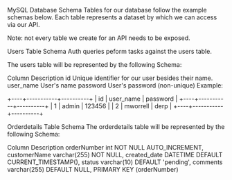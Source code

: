 MySQL Database Schema
Tables for our database follow the example schemas below. Each table represents a dataset by which we can access via our API.

Note: not every table we create for an API needs to be exposed.

Users Table Schema
Auth queries peform tasks against the users table.

The users table will be represented by the following Schema:

Column	Description
id	Unique identifier for our user besides their name.
user_name	User's name
password	User's password (non-unique)
Example:

+----+-----------+----------+
| id | user_name | password |
+----+-----------+----------+
|  1 | admin     | 123456   |
|  2 | mworrell  | derp     |
+----+-----------+----------+

Orderdetails Table Schema
The orderdetails table will be represented by the following Schema:

Column	Description
    orderNumber int NOT NULL AUTO_INCREMENT,
    customerName varchar(255) NOT NULL,
    created_date DATETIME DEFAULT CURRENT_TIMESTAMP(),
    status varchar(10) DEFAULT 'pending',
    comments varchar(255) DEFAULT NULL,
    PRIMARY KEY (orderNumber)